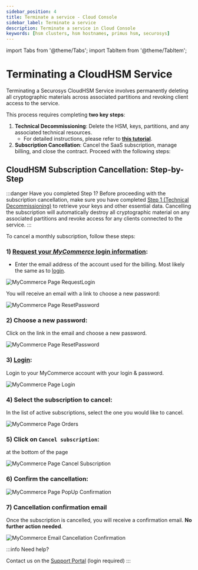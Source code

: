 ```yaml
---
sidebar_position: 4
title: Terminate a service - Cloud Console
sidebar_label: Terminate a service
description: Terminate a service in Cloud Console
keywords: [hsm clusters, hsm hostnames, primus hsm, securosys]
---
```


import Tabs from '@theme/Tabs';
import TabItem from '@theme/TabItem';

# Terminating a CloudHSM Service

Terminating a Securosys CloudHSM Service involves permanently deleting all cryptographic materials across associated partitions and revoking client access to the service.

This process requires completing **two key steps**:

1) **Technical Decommissioning**: Delete the HSM, keys, partitions, and any associated technical resources.
    -  For detailed instructions, please refer to **[this tutorial](/cloudhsm/Tutorial/termination)**.
2) **Subscription Cancellation**: Cancel the SaaS subscription, manage billing, and close the contract. Proceed with the following steps:

## CloudHSM Subscription Cancellation: Step-by-Step

:::danger Have you completed Step 1?
Before proceeding with the subscription cancellation, make sure you have completed [Step 1 (Technical Decommissioning)](/cloudhsm/Tutorial/termination) to retrieve your keys and other essential data. Cancelling the subscription will automatically destroy all cryptographic material on any associated partitions and revoke access for any clients connected to the service.
:::

To cancel a monthly subscription, follow these steps:

### 1) [Request your _MyCommerce_ login information](https://account.mycommerce.com/Account/ForgotPassword):

- Enter the email address of the account used for the billing. Most likely the same as to [login](../Accounts/login.md).

![MyCommerce Page RequestLogin](./img/MyCommerce_RequestLogin.png)

You will receive an email with a link to choose a new password:

![MyCommerce Page ResetPassword](./img/MyCommerce_EmailPasswordLink.png)

### 2) Choose a new password:

Click on the link in the email and choose a new password.

![MyCommerce Page ResetPassword](./img/MyCommerce_ResetPassword.png)

### 3) [Login](https://account.mycommerce.com/):

Login to your MyCommerce account with your login & password.

![MyCommerce Page Login](./img/MyCommerce_Login.png)

### 4) Select the subscription to cancel:

In the list of active subscriptions, select the one you would like to cancel.

![MyCommerce Page Orders](./img/MyCommerce_Orders.png)

### 5) Click on ```Cancel subscription```:

at the bottom of the page

![MyCommerce Page Cancel Subscription](./img/MyCommerce_CancelSubscription.png)

### 6) Confirm the cancellation:

![MyCommerce Page PopUp Confirmation](./img/MyCommerce_PopUpConfirmation.png)

### 7) Cancellation confirmation email

Once the subscription is cancelled, you will receive a confirmation email. **No further action needed**.

![MyCommerce Email Cancellation Confirmation](./img/MyCommerce_EmailCancelSubscription.png)

:::info Need help?

Contact us on the [Support Portal](https://support.securosys.com) (login required)
:::